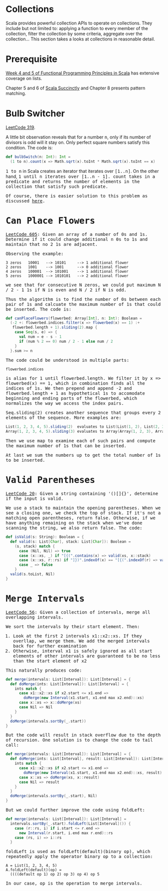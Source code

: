 Collections
===
Scala provides powerful collection APIs to operate on collections. They include
but not limited to: applying a function to every member of the collection, 
filter the collection by some criteria, aggregate over the collection... This
section takes a looks at collections in reasonable detail.

# Prerequisite
[Week 4 and 5 of Functional Programming Principles in Scala](https://www.coursera.org/learn/progfun1/home/week/5)
has extensive coverage on lists.

Chapter 5 and 6 of [Scala Succinctly](https://www.syncfusion.com/ebooks/scala_succinctly)
and Chapter 8 presents pattern matching.

# Bulb Switcher
[LeetCode 319](https://leetcode.com/problems/bulb-switcher/description/).

A little bit observation reveals that for a number <tt>n</tt>, only if its number of
divisors is odd will it stay on. Only perfect square numbers satisfy this condition. The code
is:

```scala
def bulbSwitch(n: Int): Int = 
  (1 to n).count(x => Math.sqrt(x).toInt * Math.sqrt(x).toInt == x)
```

<tt>1 to n</tt> in Scala creates an iterator that iterates over <tt>[1..n]</tt>. On the other hand,
<tt>1 until n<tt> iterates over <tt>[1..n - 1]</tt>. <tt>count</tt> takes in a predicate and returns
the number of elements in the collection that satisfy such predicate.

Of course, there is easier solution to this problem as discussed
[here](https://leetcode.com/problems/bulb-switcher/discuss/77104/Math-solution..).


# Can Place Flowers
[LeetCode 605](https://leetcode.com/problems/can-place-flowers/description/): Given an array of a number
of 0s and 1s. Determine if it could change additional <tt>n</tt> 0s to 1s and maintain that no 2 1s are
adjacent.

Observing the example:

```
3 zeros   10001   --> 10101     --> 1 additional flower
2 zeros   1001    --> 1001      --> 0 additional flower
4 zeros   100001  --> 101001    --> 1 additional flower
5 zeros   1000001 --> 1010101   --> 2 additional flower
```

we see that for consecutive N zeros, we could put maximum <tt>N / 2 - 1</tt> 1s if N is even and <tt>N / 2</tt>
if N is odd.

Thus the algorithm is to find the number of 0s between each pair of 1s and calcuate the maximum number of 1s
that could be inserted. The code is:

```scala
def canPlaceFlowers(flowerbed: Array[Int], n: Int): Boolean =
  (-2 +: flowerbed.indices.filter(x => flowerbed(x) == 1) :+
   flowerbed.length + 1).sliding(2).map { 
    case Seq(s, e) => {
      val num = e - s - 1 
      if (num % 2 == 0) num / 2 - 1 else num / 2
    }
  }.sum >= n
```

The code could be understood in multiple parts:

```scala
flowerbed.indices
```
is alias for <tt>1 until flowerbed.length</tt>. We filter it by <tt>x => flowerbed(x) == 1</tt>, which
in combination finds all the indices of 1s. We then prepend and append <tt>-2</tt> and <tt>flowerbed.length + 1</tt>
as hypothetical 1s to accomodate beginning and ending parts of the flowerbed, which normalizes the way we access
the index pairs.

<tt>Seq.sliding(2)</tt> creates another sequence that groups every 2 elements of the sequence. More examples are:

```scala
List(1, 2, 3, 4, 5).sliding(2)  evaluates to List(List(1, 2), List(2, 3), List(3, 4), List(4, 5))
Array(1, 2, 3, 4, 5).sliding(3) evaluates to Array(Array(1, 2, 3), Array(2, 3, 4), Array(3, 4, 5))
```

Then we use map to examine each of such pairs and compute the maximum number of 1s that can be inserted.

At last we sum the numbers up to get the total number of 1s to be inserted.

# Valid Parentheses 
[LeetCode 20](https://leetcode.com/problems/valid-parentheses/description/): Given a string containing '()[]{}',
determine if the input is valid.

We use a stack to maintain the opening parentheses. When we see a closing one, we check the top of stack. If it's
not a matching open parentheses, return false. Otherwise, if we have anything remaining on the stack when we've done
scanning the string, we also return false. The code:

```scala
def isValid(s: String): Boolean = {
  def valid(s: List[Char], stack: List[Char]): Boolean =
    (s, stack) match {
      case (Nil, Nil) => true
      case (x::xs, _) if "[{(".contains(x) => valid(xs, x::stack)
      case (x::xs, r::rs) if "]})".indexOf(x) == "[{(".indexOf(r) => valid(xs, rs)
      case _ => false
    }
  valid(s.toList, Nil)
}
```

# Merge Intervals
[LeetCode 56](https://leetcode.com/problems/merge-intervals/description/): Given a collection of intervals, merge
all overlapping intervals.

We sort the intervals by their start element. Then:
1. Look at the first 2 intervals <tt>x1::x2::xs</tt>. If they overllap, we merge them. We add the merged intervals
   back for further examination
2. Otherwise, interval <tt>x1</tt> is safely ignored as all start elements of other intervals are guaranteed to be no
   less than the start element of <tt>x2</tt>

This naturally produces code:

```scala
def merge(intervals: List[Interval]): List[Interval] = {
  def doMerge(ints: List[Interval]): List[Interval] = {
    ints match {
      case x1::x2::xs if x2.start <= x1.end =>
        doMerge(new Interval(x1.start, x1.end max x2.end)::xs)
      case x::xs => x::doMerge(xs)
      case Nil => Nil
    }
  }
  doMerge(intervals.sortBy(_.start))
}
```

But the code will result in stack overflow due to the depth of recursion. One solution is to change the code to tail call:

```scala
def merge(intervals: List[Interval]): List[Interval] = {
  def doMerge(ints: List[Interval], result: List[Interval]): List[Interval] = {
    ints match {
      case x1::x2::xs if x2.start <= x1.end =>
        doMerge(new Interval(x1.start, x1.end max x2.end)::xs, result)
      case x::xs => doMerge(xs, x::result)
      case Nil => result
    }
  }
  doMerge(intervals.sortBy(_.start), Nil)
}
```

But we could further improve the code using <tt>foldLeft</tt>:

```scala
def merge(intervals: List[Interval]): List[Interval] =
  intervals.sortBy(_.start).foldLeft(List[Interval]()) {
    case (r::rs, i) if i.start <= r.end =>
      new Interval(r.start, i.end max r.end)::rs
    case (rs, i) => i::rs
  }
```

<tt>foldLeft</tt> is used as <tt>foldLeft(default)(binary op)</tt>, which repeatedly apply the operator
<tt>binary op</tt> to a collection:

```
A = List(1, 2, 3, 4, 5)
A.foldLeft(default)(op) =
  ((((default op 1) op 2) op 3) op 4) op 5
```

In our case, <tt>op</tt> is the operation to merge intervals.

